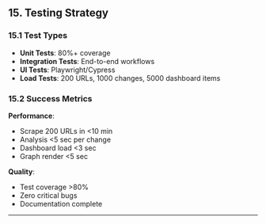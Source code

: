 ## 15. Testing Strategy

### 15.1 Test Types

- **Unit Tests**: 80%+ coverage
- **Integration Tests**: End-to-end workflows
- **UI Tests**: Playwright/Cypress
- **Load Tests**: 200 URLs, 1000 changes, 5000 dashboard items

### 15.2 Success Metrics

**Performance**:
- Scrape 200 URLs in <10 min
- Analysis <5 sec per change
- Dashboard load <3 sec
- Graph render <5 sec

**Quality**:
- Test coverage >80%
- Zero critical bugs
- Documentation complete

---

